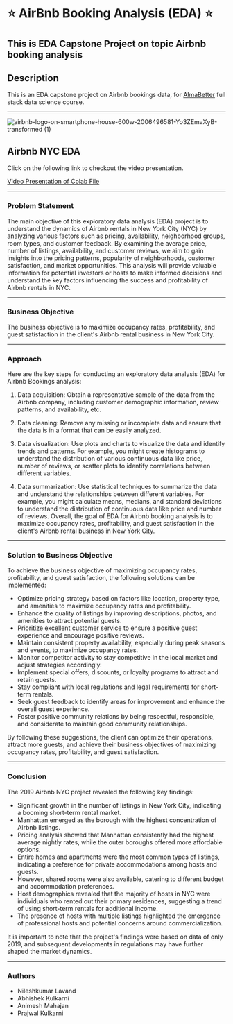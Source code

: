 # :star: AirBnb Booking Analysis (EDA) :star:
This is EDA Capstone Project on topic Airbnb booking analysis
---


## Description

This is an EDA capstone project on Airbnb bookings data, for [AlmaBetter](https://www.almabetter.com/) full stack data science course.

---


![airbnb-logo-on-smartphone-house-600w-2006496581-Yo3ZEmvXyB-transformed (1)](https://github.com/Nileshkl/Capstone-Project-EDA-Airbnb/assets/53367463/fead259a-160f-44da-a031-b3da7752f8a6)

## Airbnb NYC EDA

Click on the following link to checkout the video presentation.

[Video Presentation of Colab File](https://youtu.be/3PNms7YQNmo)

---


### Problem Statement

The main objective of this exploratory data analysis (EDA) project is to understand the dynamics of Airbnb rentals in New York City (NYC) by analyzing various factors such as pricing, availability, neighborhood groups, room types, and customer feedback. By examining the average price, number of listings, availability, and customer reviews, we aim to gain insights into the pricing patterns, popularity of neighborhoods, customer satisfaction, and market opportunities. This analysis will provide valuable information for potential investors or hosts to make informed decisions and understand the key factors influencing the success and profitability of Airbnb rentals in NYC.

---


### Business Objective

The business objective is to maximize occupancy rates, profitability, and guest satisfaction in the client's Airbnb rental business in New York City.

---


### Approach

Here are the key steps for conducting an exploratory data analysis (EDA) for Airbnb Bookings analysis:

1. Data acquisition: Obtain a representative sample of the data from the Airbnb company, including customer demographic information, review patterns, and availability, etc.

2. Data cleaning: Remove any missing or incomplete data and ensure that the data is in a format that can be easily analyzed.

3. Data visualization: Use plots and charts to visualize the data and identify trends and patterns. For example, you might create histograms to understand the distribution of various continuous data like price, number of reviews, or scatter plots to identify correlations between different variables.

4. Data summarization: Use statistical techniques to summarize the data and understand the relationships between different variables. For example, you might calculate means, medians, and standard deviations to understand the distribution of continuous data like price and number of reviews. Overall, the goal of EDA for Airbnb booking analysis is to maximize occupancy rates, profitability, and guest satisfaction in the client's Airbnb rental business in New York City.

---


### Solution to Business Objective

To achieve the business objective of maximizing occupancy rates, profitability, and guest satisfaction, the following solutions can be implemented:

- Optimize pricing strategy based on factors like location, property type, and amenities to maximize occupancy rates and profitability.
- Enhance the quality of listings by improving descriptions, photos, and amenities to attract potential guests.
- Prioritize excellent customer service to ensure a positive guest experience and encourage positive reviews.
- Maintain consistent property availability, especially during peak seasons and events, to maximize occupancy rates.
- Monitor competitor activity to stay competitive in the local market and adjust strategies accordingly.
- Implement special offers, discounts, or loyalty programs to attract and retain guests.
- Stay compliant with local regulations and legal requirements for short-term rentals.
- Seek guest feedback to identify areas for improvement and enhance the overall guest experience.
- Foster positive community relations by being respectful, responsible, and considerate to maintain good community relationships.

By following these suggestions, the client can optimize their operations, attract more guests, and achieve their business objectives of maximizing occupancy rates, profitability, and guest satisfaction.

---


### Conclusion

The 2019 Airbnb NYC project revealed the following key findings:

- Significant growth in the number of listings in New York City, indicating a booming short-term rental market.
- Manhattan emerged as the borough with the highest concentration of Airbnb listings.
- Pricing analysis showed that Manhattan consistently had the highest average nightly rates, while the outer boroughs offered more affordable options.
- Entire homes and apartments were the most common types of listings, indicating a preference for private accommodations among hosts and guests.
- However, shared rooms were also available, catering to different budget and accommodation preferences.
- Host demographics revealed that the majority of hosts in NYC were individuals who rented out their primary residences, suggesting a trend of using short-term rentals for additional income.
- The presence of hosts with multiple listings highlighted the emergence of professional hosts and potential concerns around commercialization.

It is important to note that the project's findings were based on data of only 2019, and subsequent developments in regulations may have further shaped the market dynamics.

---


### Authors

- Nileshkumar Lavand
- Abhishek Kulkarni
- Animesh Mahajan
- Prajwal Kulkarni
